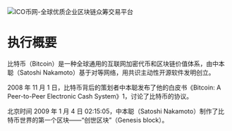 ![ICO币网-全球优质企业区块链众筹交易平台](http://www.icocoin.org/logo/icocoin2.png "ICO币网-全球优质企业区块链众筹交易平台")
# 执行概要
比特币（Bitcoin）是一种全球通用的互联网加密代币和区块链价值体系，由中本聪（Satoshi Nakamoto）基于对等网络，用共识主动性开源软件发明创立。

2008 年 11 月 1 日，比特币背后的策划者中本聪发布了他的白皮书《Bitcoin: A Peer-to-Peer Electronic Cash System》1，讨论了比特币的协议。

北京时间 2009 年 1 月 4 日 02:15:05，中本聪（Satoshi Nakamoto）制作了比特币世界的第一个区块——“创世区块”（Genesis block）。


